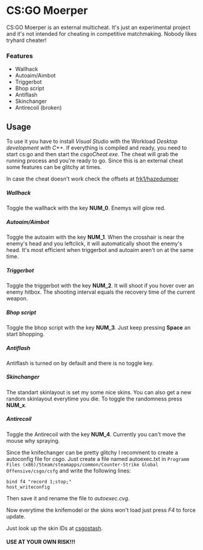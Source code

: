 # CS:GO Moerper

  

CS:GO Moerper is an external multicheat. It's just an experimental project and it's not intended for cheating in competitive matchmaking. Nobody likes tryhard cheater!

  

### Features
- Wallhack
- Autoaim/Aimbot
- Triggerbot
- Bhop script
- Antiflash 
- Skinchanger
- Antirecoil (broken)
 
## Usage

To use it you have to install *Visual Studio* with the Workload *Desktop development with C++*.
If everything is compiled and ready, you need to start cs:go and then start the *csgoCheat.exe*.
The cheat will grab the running process and you're ready to go.
Since this is an external cheat some features can be glitchy at times.

In case the cheat doesn't work check the offsets at [frk1/hazedumper](https://github.com/frk1/hazedumper/blob/master/csgo.cs)

##### Wallhack
Toggle the wallhack with the key **NUM_0**. Enemys will glow red.

##### Autoaim/Aimbot
Toggle the autoaim with the key **NUM_1**. When the crosshair is near the enemy's head and you leftclick, it will automatically shoot the enemy's head. It's most efficient when triggerbot and autoaim aren't on at the same time.

##### Triggerbot
Toggle the triggerbot with the key **NUM_2**. It will shoot if you hover over an enemy hitbox. The shooting interval equals the recovery time of the current weapon.

##### Bhop script
Toggle the bhop script with the key **NUM_3**. Just keep pressing **Space** an start bhopping.

##### Antiflash
Antiflash is turned on by default and there is no toggle key.

##### Skinchanger
The standart skinlayout is set my some nice skins. You can also get a new random skinlayout everytime you die. To toggle the randomness press **NUM_x**.

##### Antirecoil
Toggle the Antirecoil with the key **NUM_4**. Currently you can't move the mouse why spraying.
  

Since the knifechanger can be pretty glitchy I recomment to create a autoconfig file for csgo. Just create a file named autoexec.txt in `Programm Files (x86)/Steam/steamapps/common/Counter-Strike Global Offensive/csgo/csfg` and write the following lines:

    

    bind f4 "record 1;stop;"
    host_writeconfig

  

Then save it and rename the file to *autoexec.cvg*.

Now everytime the knifemodel or the skins won't load just press *F4* to force update.

Just look up the skin IDs at [csgostash](https://csgostash.com/).

  
  

#### USE AT YOUR OWN RISK!!!
